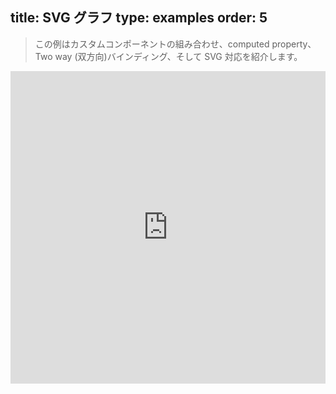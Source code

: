 title: SVG グラフ
type: examples
order: 5
---

> この例はカスタムコンポーネントの組み合わせ、computed property、Two way (双方向)バインディング、そして SVG 対応を紹介します。

<iframe width="100%" height="500" src="http://jsfiddle.net/yyx990803/tfpcsxgf/embedded/result,html,js,css" allowfullscreen="allowfullscreen" frameborder="0"></iframe>
